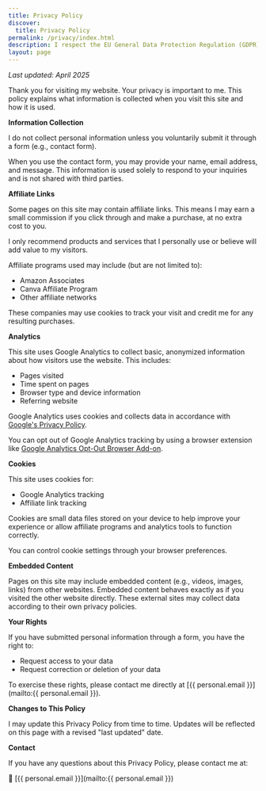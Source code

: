 ```yaml
---
title: Privacy Policy
discover:
  title: Privacy Policy
permalink: /privacy/index.html
description: I respect the EU General Data Protection Regulation (GDPR). This policy document explains how I collect and handle any information you provide to me.
layout: page
---
```



_Last updated: April 2025_

Thank you for visiting my website. Your privacy is important to me. This policy explains what information is collected when you visit this site and how it is used.

**Information Collection**

I do not collect personal information unless you voluntarily submit it through a form (e.g., contact form).

When you use the contact form, you may provide your name, email address, and message. This information is used solely to respond to your inquiries and is not shared with third parties.

**Affiliate Links**

Some pages on this site may contain affiliate links. This means I may earn a small commission if you click through and make a purchase, at no extra cost to you.

I only recommend products and services that I personally use or believe will add value to my visitors.

Affiliate programs used may include (but are not limited to):
- Amazon Associates
- Canva Affiliate Program
- Other affiliate networks

These companies may use cookies to track your visit and credit me for any resulting purchases.

**Analytics**

This site uses Google Analytics to collect basic, anonymized information about how visitors use the website. This includes:
- Pages visited
- Time spent on pages
- Browser type and device information
- Referring website

Google Analytics uses cookies and collects data in accordance with [Google's Privacy Policy](https://policies.google.com/privacy).

You can opt out of Google Analytics tracking by using a browser extension like [Google Analytics Opt-Out Browser Add-on](https://tools.google.com/dlpage/gaoptout).

**Cookies**

This site uses cookies for:
- Google Analytics tracking
- Affiliate link tracking

Cookies are small data files stored on your device to help improve your experience or allow affiliate programs and analytics tools to function correctly.

You can control cookie settings through your browser preferences.

**Embedded Content**

Pages on this site may include embedded content (e.g., videos, images, links) from other websites. Embedded content behaves exactly as if you visited the other website directly. These external sites may collect data according to their own privacy policies.

**Your Rights**

If you have submitted personal information through a form, you have the right to:
- Request access to your data
- Request correction or deletion of your data

To exercise these rights, please contact me directly at [{{ personal.email }}](mailto:{{ personal.email }}).

**Changes to This Policy**

I may update this Privacy Policy from time to time. Updates will be reflected on this page with a revised "last updated" date.

**Contact**

If you have any questions about this Privacy Policy, please contact me at:

📧 [{{ personal.email }}](mailto:{{ personal.email }})
